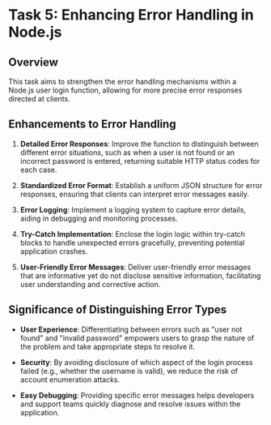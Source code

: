 # Task 5: Enhancing Error Handling in Node.js

## Overview
This task aims to strengthen the error handling mechanisms within a Node.js user login function, allowing for more precise error responses directed at clients.

## Enhancements to Error Handling
1. **Detailed Error Responses**: Improve the function to distinguish between different error situations, such as when a user is not found or an incorrect password is entered, returning suitable HTTP status codes for each case.

2. **Standardized Error Format**: Establish a uniform JSON structure for error responses, ensuring that clients can interpret error messages easily.

3. **Error Logging**: Implement a logging system to capture error details, aiding in debugging and monitoring processes.

4. **Try-Catch Implementation**: Enclose the login logic within try-catch blocks to handle unexpected errors gracefully, preventing potential application crashes.

5. **User-Friendly Error Messages**: Deliver user-friendly error messages that are informative yet do not disclose sensitive information, facilitating user understanding and corrective action.

## Significance of Distinguishing Error Types

- **User Experience**: Differentiating between errors such as "user not found" and "invalid password" empowers users to grasp the nature of the problem and take appropriate steps to resolve it.

- **Security**: By avoiding disclosure of which aspect of the login process failed (e.g., whether the username is valid), we reduce the risk of account enumeration attacks.

- **Easy Debugging**: Providing specific error messages helps developers and support teams quickly diagnose and resolve issues within the application.
